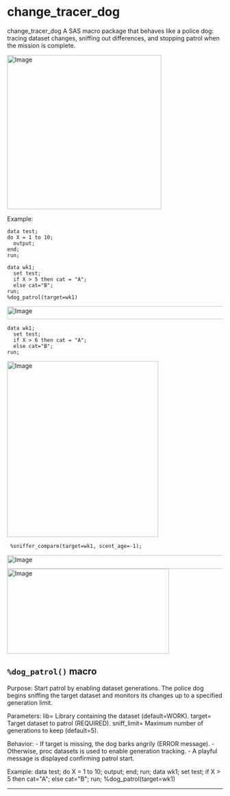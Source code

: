 # change_tracer_dog
change_tracer_dog A SAS macro package that behaves like a police dog: tracing dataset changes, sniffing out differences, and stopping patrol when the mission is complete.

<img width="360" height="360" alt="Image" src="https://github.com/user-attachments/assets/03cdeda9-1626-4fb3-9d53-bb4cce8b0255" />


Example:
~~~sas
data test;
do X = 1 to 10;
  output;
end;
run;

data wk1;
  set test;
  if X > 5 then cat = "A";
  else cat="B";
run;
%dog_patrol(target=wk1)
~~~

<img width="668" height="30" alt="Image" src="https://github.com/user-attachments/assets/f3e50028-86b1-458f-a6f6-7a4264cd672c" />  

~~~sas
data wk1;
  set test;
  if X > 6 then cat = "A";
  else cat="B";
run;
~~~

<img width="353" height="411" alt="Image" src="https://github.com/user-attachments/assets/5c802cdc-4243-401b-92e2-80a8aed795ca" />  

~~~sas
 %sniffer_compare(target=wk1, scent_age=-1);
~~~

<img width="570" height="32" alt="Image" src="https://github.com/user-attachments/assets/09f98131-6ba0-407c-91c9-928280d1f876" />  


  
<img width="378" height="198" alt="Image" src="https://github.com/user-attachments/assets/39d2550d-d39b-4748-bcc8-ab78bb780d95" />  


## `%dog_patrol()` macro <a name="dogpatrol-macro-2"></a> ######
  Purpose:  Start patrol by enabling dataset generations. 
            The police dog begins sniffing the target dataset and 
            monitors its changes up to a specified generation limit.
 
  Parameters:
    lib=         Library containing the dataset (default=WORK).
    target=      Target dataset to patrol (REQUIRED).
    sniff_limit= Maximum number of generations to keep (default=5).
 
  Behavior:
    - If target is missing, the dog barks angrily (ERROR message).
    - Otherwise, proc datasets is used to enable generation tracking.
    - A playful message is displayed confirming patrol start.
 
  Example:
    data test;
    do X = 1 to 10;
      output;
    end;
    run;
    data wk1;
      set test;
      if X > 5 then cat="A"; else cat="B";
    run;
    %dog_patrol(target=wk1)

  
---
